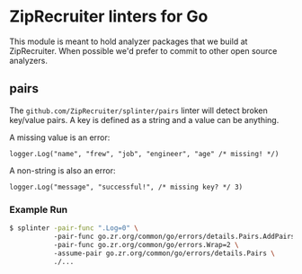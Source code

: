 # ZipRecruiter linters for Go

This module is meant to hold analyzer packages that we build at ZipRecruiter.
When possible we'd prefer to commit to other open source analyzers.

## pairs

The `github.com/ZipRecruiter/splinter/pairs` linter will detect broken key/value
pairs.  A key is defined as a string and a value can be anything.

A missing value is an error:

```golang
logger.Log("name", "frew", "job", "engineer", "age" /* missing! */)
```

A non-string is also an error:

```golang
logger.Log("message", "successful!", /* missing key? */ 3)
```

### Example Run

```bash
$ splinter -pair-func ".Log=0" \                                            # anonymous interface
           -pair-func go.zr.org/common/go/errors/details.Pairs.AddPairs=0 \ # method
           -pair-func go.zr.org/common/go/errors.Wrap=2 \                   # func
           -assume-pair go.zr.org/common/go/errors/details.Pairs \          # type assumed safe
           ./...
```
